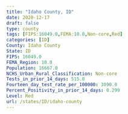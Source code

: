 ```yaml
---
title: "Idaho County, ID"
date: 2020-12-17
draft: false
type: county
tags: [FIPS:16049.0,FEMA:10.0,Non-core,Red]
categories: [ID]
County: Idaho County
State: ID
FIPS: 16049.0
FEMA_Region: 10.0
Population: 16667.0
NCHS_Urban_Rural_Classification: Non-core
Tests_in_prior_14_days: 515.0
Fourteen_day_test_rate_per_100000: 3090.0
Percent_Positivity_in_prior_14_days: 0.299
Level: Red
url: /states/ID/idaho-county
---
```



